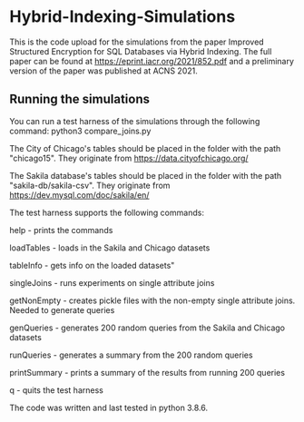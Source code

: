 # Hybrid-Indexing-Simulations

This is the code upload for the simulations from the paper Improved Structured Encryption for SQL Databases via Hybrid Indexing. The full paper can be found at https://eprint.iacr.org/2021/852.pdf and a preliminary version of the paper was published at ACNS 2021.

## Running the simulations

You can run a test harness of the simulations through the following command: python3 compare_joins.py

The City of Chicago's tables should be placed in the folder with the path "chicago15". They originate from https://data.cityofchicago.org/

The Sakila database's tables should be placed in the folder with the path "sakila-db/sakila-csv". They originate from https://dev.mysql.com/doc/sakila/en/

The test harness supports the following commands:

help         - prints the commands

loadTables   - loads in the Sakila and Chicago datasets

tableInfo    - gets info on the loaded datasets"

singleJoins  - runs experiments on single attribute joins

getNonEmpty  - creates pickle files with the non-empty single attribute joins. Needed to generate queries

genQueries   - generates 200 random queries from the Sakila and Chicago datasets

runQueries   - generates a summary from the 200 random queries

printSummary - prints a summary of the results from running 200 queries

q            - quits the test harness

The code was written and last tested in python 3.8.6.
